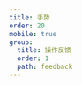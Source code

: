 ```yaml
---
title: 手势
order: 20
mobile: true
group:
  title: 操作反馈
  order: 1
  path: feedback
---
```


<code src="../demo/FingerGestureElement.jsx"></code>
<API src="../src/FingerGestureElement.tsx"></API>
